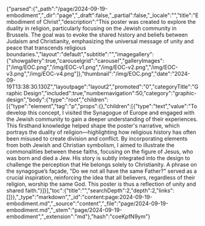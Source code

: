{"parsed":{"_path":"/page/2024-09-19-embodiment","_dir":"page","_draft":false,"_partial":false,"_locale":"","title":"Embodiment of Christ","description":"This poster was created to explore the duality in religion, particularly focusing on the Jewish community in Brussels. The goal was to evoke the shared history and beliefs between Judaism and Christianity, emphasizing the universal message of unity and peace that transcends religious boundaries.","layout":"default","subtitle":"","imagegallery":{"showgallery":true,"carouselgrid":"carousel","galleryImages":["/img/EOC.png","/img/EOC-v1.png","/img/EOC-v2.png","/img/EOC-v3.png","/img/EOC-v4.png"]},"thumbnail":"/img/EOC.png","date":"2024-09-19T13:38:30.130Z","layoutpage":"layout2","promoted":"0","categoryTitle":"Graphic Design","included":true,"numbernavigation":50,"category":"graphic-design","body":{"type":"root","children":[{"type":"element","tag":"p","props":{},"children":[{"type":"text","value":"To develop this concept, I visited the Synagogue of Europe and engaged with the Jewish community to gain a deeper understanding of their experiences. This firsthand knowledge helped shape the poster's narrative, which portrays the duality of religion—highlighting how religious history has often been misused to create division and conflict. By incorporating elements from both Jewish and Christian symbolism, I aimed to illustrate the commonalities between these faiths, focusing on the figure of Jesus, who was born and died a Jew. His story is subtly integrated into the design to challenge the perception that He belongs solely to Christianity. A phrase on the synagogue’s façade, \"Do we not all have the same Father?\" served as a crucial inspiration, reinforcing the idea that all believers, regardless of their religion, worship the same God. This poster is thus a reflection of unity and shared faith."}]}],"toc":{"title":"","searchDepth":2,"depth":2,"links":[]}},"_type":"markdown","_id":"content:page:2024-09-19-embodiment.md","_source":"content","_file":"page/2024-09-19-embodiment.md","_stem":"page/2024-09-19-embodiment","_extension":"md"},"hash":"coeKpfN9ym"}